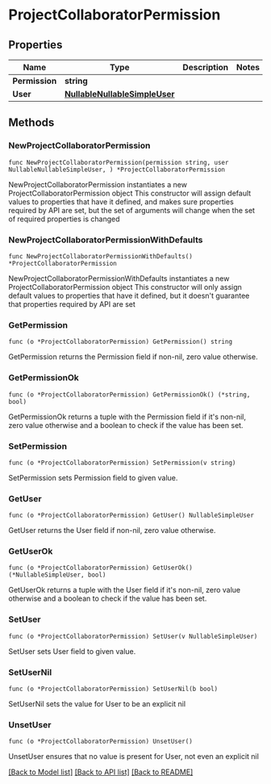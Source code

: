 # ProjectCollaboratorPermission

## Properties

Name | Type | Description | Notes
------------ | ------------- | ------------- | -------------
**Permission** | **string** |  | 
**User** | [**NullableNullableSimpleUser**](NullableSimpleUser.md) |  | 

## Methods

### NewProjectCollaboratorPermission

`func NewProjectCollaboratorPermission(permission string, user NullableNullableSimpleUser, ) *ProjectCollaboratorPermission`

NewProjectCollaboratorPermission instantiates a new ProjectCollaboratorPermission object
This constructor will assign default values to properties that have it defined,
and makes sure properties required by API are set, but the set of arguments
will change when the set of required properties is changed

### NewProjectCollaboratorPermissionWithDefaults

`func NewProjectCollaboratorPermissionWithDefaults() *ProjectCollaboratorPermission`

NewProjectCollaboratorPermissionWithDefaults instantiates a new ProjectCollaboratorPermission object
This constructor will only assign default values to properties that have it defined,
but it doesn't guarantee that properties required by API are set

### GetPermission

`func (o *ProjectCollaboratorPermission) GetPermission() string`

GetPermission returns the Permission field if non-nil, zero value otherwise.

### GetPermissionOk

`func (o *ProjectCollaboratorPermission) GetPermissionOk() (*string, bool)`

GetPermissionOk returns a tuple with the Permission field if it's non-nil, zero value otherwise
and a boolean to check if the value has been set.

### SetPermission

`func (o *ProjectCollaboratorPermission) SetPermission(v string)`

SetPermission sets Permission field to given value.


### GetUser

`func (o *ProjectCollaboratorPermission) GetUser() NullableSimpleUser`

GetUser returns the User field if non-nil, zero value otherwise.

### GetUserOk

`func (o *ProjectCollaboratorPermission) GetUserOk() (*NullableSimpleUser, bool)`

GetUserOk returns a tuple with the User field if it's non-nil, zero value otherwise
and a boolean to check if the value has been set.

### SetUser

`func (o *ProjectCollaboratorPermission) SetUser(v NullableSimpleUser)`

SetUser sets User field to given value.


### SetUserNil

`func (o *ProjectCollaboratorPermission) SetUserNil(b bool)`

 SetUserNil sets the value for User to be an explicit nil

### UnsetUser
`func (o *ProjectCollaboratorPermission) UnsetUser()`

UnsetUser ensures that no value is present for User, not even an explicit nil

[[Back to Model list]](../README.md#documentation-for-models) [[Back to API list]](../README.md#documentation-for-api-endpoints) [[Back to README]](../README.md)


